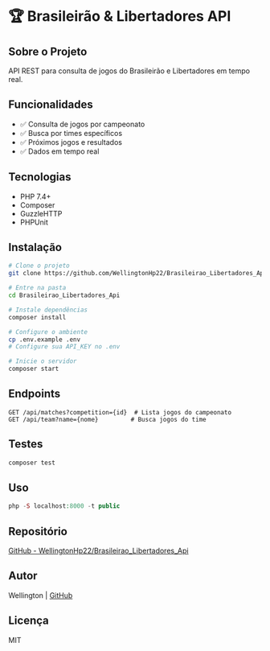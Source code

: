 # 🏆 Brasileirão & Libertadores API

## Sobre o Projeto
API REST para consulta de jogos do Brasileirão e Libertadores em tempo real.

## Funcionalidades
- ✅ Consulta de jogos por campeonato
- ✅ Busca por times específicos
- ✅ Próximos jogos e resultados
- ✅ Dados em tempo real

## Tecnologias
- PHP 7.4+
- Composer
- GuzzleHTTP
- PHPUnit

## Instalação
```bash
# Clone o projeto
git clone https://github.com/WellingtonHp22/Brasileirao_Libertadores_Api.git

# Entre na pasta
cd Brasileirao_Libertadores_Api

# Instale dependências
composer install

# Configure o ambiente
cp .env.example .env
# Configure sua API_KEY no .env

# Inicie o servidor
composer start
```

## Endpoints
```http
GET /api/matches?competition={id}  # Lista jogos do campeonato
GET /api/team?name={nome}         # Busca jogos do time
```

## Testes
```bash
composer test
```

## Uso
```php
php -S localhost:8000 -t public
```

## Repositório
[GitHub - WellingtonHp22/Brasileirao_Libertadores_Api](https://github.com/WellingtonHp22/Brasileirao_Libertadores_Api)

## Autor
Wellington | [GitHub](https://github.com/WellingtonHp22)

## Licença
MIT